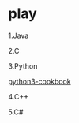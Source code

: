 # play

1.Java

2.C

3.Python

[python3-cookbook](https://python3-cookbook.readthedocs.io/zh_CN/latest/)

4.C++

5.C#
